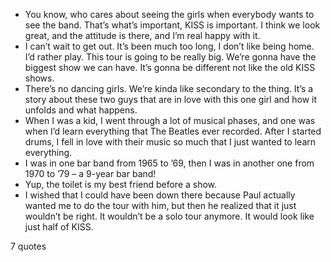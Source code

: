  - You know, who cares about seeing the girls when everybody wants to see the band. That’s what’s important, KISS is important. I think we look great, and the attitude is there, and I’m real happy with it.
 - I can’t wait to get out. It’s been much too long, I don’t like being home. I’d rather play. This tour is going to be really big. We’re gonna have the biggest show we can have. It’s gonna be different not like the old KISS shows.
 - There’s no dancing girls. We’re kinda like secondary to the thing. It’s a story about these two guys that are in love with this one girl and how it unfolds and what happens.
 - When I was a kid, I went through a lot of musical phases, and one was when I’d learn everything that The Beatles ever recorded. After I started drums, I fell in love with their music so much that I just wanted to learn everything.
 - I was in one bar band from 1965 to ’69, then I was in another one from 1970 to ’79 – a 9-year bar band!
 - Yup, the toilet is my best friend before a show.
 - I wished that I could have been down there because Paul actually wanted me to do the tour with him, but then he realized that it just wouldn’t be right. It wouldn’t be a solo tour anymore. It would look like just half of KISS.

7 quotes